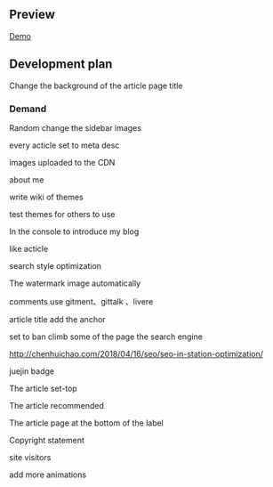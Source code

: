 
## Preview

[Demo](https://hufangyun.com)

## Development plan

Change the background of the article page title

### Demand

Random change the sidebar images

every acticle set to meta desc

images uploaded to the CDN

about me

write wiki of themes

test themes for others to use

In the console to introduce my blog

like acticle

search style optimization

The watermark image automatically

comments use gitment、gittalk 、livere

article title add the anchor

set to ban climb some of the page the search engine

http://chenhuichao.com/2018/04/16/seo/seo-in-station-optimization/

juejin badge

The article set-top

The article recommended

The article page at the bottom of the label

Copyright statement

site visitors

add more animations
